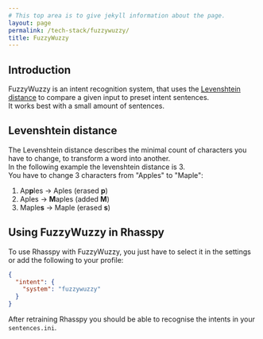 ```yaml
---
# This top area is to give jekyll information about the page.
layout: page
permalink: /tech-stack/fuzzywuzzy/
title: FuzzyWuzzy
---
```


## Introduction

FuzzyWuzzy is an intent recognition system, that uses the [Levenshtein distance](https://en.wikipedia.org/wiki/Levenshtein_distance) to compare a given input to preset intent sentences.   
It works best with a small amount of sentences.  

## Levenshtein distance

The Levenshtein distance describes the minimal count of characters you have to change, to transform a word into another.  
In the following example the levenshtein distance is 3.  
You have to change 3 characters from "Apples" to "Maple":  

1. Ap**p**les -> Aples (erased **p**)  
2. Aples -> **M**aples (added **M**)  
3. Maple**s** -> Maple (erased **s**)  

## Using FuzzyWuzzy in Rhasspy

To use Rhasspy with FuzzyWuzzy, you just have to select it in the settings or add the following to your profile:
  
```json
{
  "intent": {
    "system": "fuzzywuzzy"
  }
}
```
After retraining Rhasspy you should be able to recognise the intents in your `sentences.ini`.